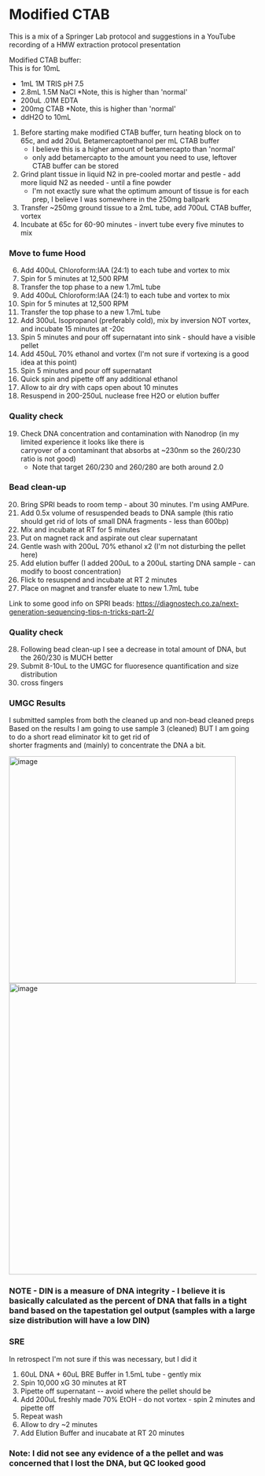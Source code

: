 # Modified CTAB
This is a mix of a Springer Lab protocol and suggestions in a YouTube recording of a HMW extraction protocol presentation

Modified CTAB buffer: \
This is for 10mL
- 1mL 1M TRIS pH 7.5
- 2.8mL 1.5M NaCl *Note, this is higher than 'normal'
- 200uL .01M EDTA
- 200mg CTAB *Note, this is higher than 'normal'
- ddH2O to 10mL


1. Before starting make modified CTAB buffer, turn heating block on to 65c, and add 20uL Betamercaptoethanol per mL CTAB buffer
    - I believe this is a higher amount of betamercapto than 'normal'
    - only add betamercapto to the amount you need to use, leftover CTAB buffer can be stored
3. Grind plant tissue in liquid N2 in pre-cooled mortar and pestle - add more liquid N2 as needed - until a fine powder
    - I'm not exactly sure what the optimum amount of tissue is for each prep, I believe I was somewhere in the 250mg ballpark
4. Transfer ~250mg ground tissue to a 2mL tube, add 700uL CTAB buffer, vortex
5. Incubate at 65c for 60-90 minutes - invert tube every five minutes to mix
### Move to fume Hood
6. Add 400uL Chloroform:IAA (24:1) to each tube and vortex to mix
7. Spin for 5 minutes at 12,500 RPM
8. Transfer the top phase to a new 1.7mL tube
9. Add 400uL Chloroform:IAA (24:1) to each tube and vortex to mix
10. Spin for 5 minutes at 12,500 RPM 
11. Transfer the top phase to a new 1.7mL tube
12. Add 300uL Isopropanol (preferably cold), mix by inversion NOT vortex, and incubate 15 minutes at -20c
13. Spin 5 minutes and pour off supernatant into sink - should have a visible pellet
14. Add 450uL 70% ethanol and vortex (I'm not sure if vortexing is a good idea at this point)
15. Spin 5 minutes and pour off supernatant
16. Quick spin and pipette off any additional ethanol
17. Allow to air dry with caps open about 10 minutes
18. Resuspend in 200-250uL nuclease free H2O or elution buffer

### Quality check
19. Check DNA concentration and contamination with Nanodrop (in my limited experience it looks like there is \
carryover of a contaminant that absorbs at ~230nm so the 260/230 ratio is not good)
    - Note that target 260/230 and 260/280 are both around 2.0

### Bead clean-up
20. Bring SPRI beads to room temp - about 30 minutes.  I'm using AMPure.
21. Add 0.5x volume of resuspended beads to DNA sample (this ratio should get rid of lots of small DNA fragments - less than 600bp)
22. Mix and incubate at RT for 5 minutes
23. Put on magnet rack and aspirate out clear supernatant
24. Gentle wash with 200uL 70% ethanol x2 (I'm not disturbing the pellet here)
25. Add elution buffer (I added 200uL to a 200uL starting DNA sample - can modify to boost concentration)
26. Flick to resuspend and incubate at RT 2 minutes
27. Place on magnet and transfer eluate to new 1.7mL tube

Link to some good info on SPRI beads:
https://diagnostech.co.za/next-generation-sequencing-tips-n-tricks-part-2/

### Quality check
28. Following bead clean-up I see a decrease in total amount of DNA, but the 260/230 is MUCH better
29. Submit 8-10uL to the UMGC for fluoresence quantification and size distribution
30. cross fingers

### UMGC Results
I submitted samples from both the cleaned up and non-bead cleaned preps \
Based on the results I am going to use sample 3 (cleaned) BUT I am going to do a short read eliminator kit to get rid of \
shorter fragments and (mainly) to concentrate the DNA a bit.

<img width="461" alt="image" src="https://user-images.githubusercontent.com/43852873/161580988-3b46dd1e-307a-4424-a699-def794d27ce2.png">

<img width="592" alt="image" src="https://user-images.githubusercontent.com/43852873/161581038-1fe8bfc6-50c3-4619-8cb8-ce2418e00893.png">

### NOTE - DIN is a measure of DNA integrity - I believe it is basically calculated as the percent of DNA that falls in a tight band based on the tapestation gel output (samples with a large size distribution will have a low DIN)

### SRE
In retrospect I'm not sure if this was necessary, but I did it
1. 60uL DNA + 60uL BRE Buffer in 1.5mL tube - gently mix
2. Spin 10,000 xG 30 minutes at RT
3. Pipette off supernatant -- avoid where the pellet should be
4. Add 200uL freshly made 70% EtOH - do not vortex - spin 2 minutes and pipette off
5. Repeat wash
6. Allow to dry ~2 minutes
7. Add Elution Buffer and inucabate at RT 20 minutes
### Note: I did not see any evidence of a the pellet and was concerned that I lost the DNA, but QC looked good

